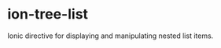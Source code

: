 # ion-tree-list

Ionic directive for displaying and manipulating nested list items.

<!-- Here is the DEMO page -->
